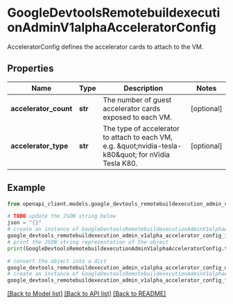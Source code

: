 # GoogleDevtoolsRemotebuildexecutionAdminV1alphaAcceleratorConfig

AcceleratorConfig defines the accelerator cards to attach to the VM.

## Properties

Name | Type | Description | Notes
------------ | ------------- | ------------- | -------------
**accelerator_count** | **str** | The number of guest accelerator cards exposed to each VM. | [optional] 
**accelerator_type** | **str** | The type of accelerator to attach to each VM, e.g. \&quot;nvidia-tesla-k80\&quot; for nVidia Tesla K80. | [optional] 

## Example

```python
from openapi_client.models.google_devtools_remotebuildexecution_admin_v1alpha_accelerator_config import GoogleDevtoolsRemotebuildexecutionAdminV1alphaAcceleratorConfig

# TODO update the JSON string below
json = "{}"
# create an instance of GoogleDevtoolsRemotebuildexecutionAdminV1alphaAcceleratorConfig from a JSON string
google_devtools_remotebuildexecution_admin_v1alpha_accelerator_config_instance = GoogleDevtoolsRemotebuildexecutionAdminV1alphaAcceleratorConfig.from_json(json)
# print the JSON string representation of the object
print(GoogleDevtoolsRemotebuildexecutionAdminV1alphaAcceleratorConfig.to_json())

# convert the object into a dict
google_devtools_remotebuildexecution_admin_v1alpha_accelerator_config_dict = google_devtools_remotebuildexecution_admin_v1alpha_accelerator_config_instance.to_dict()
# create an instance of GoogleDevtoolsRemotebuildexecutionAdminV1alphaAcceleratorConfig from a dict
google_devtools_remotebuildexecution_admin_v1alpha_accelerator_config_from_dict = GoogleDevtoolsRemotebuildexecutionAdminV1alphaAcceleratorConfig.from_dict(google_devtools_remotebuildexecution_admin_v1alpha_accelerator_config_dict)
```
[[Back to Model list]](../README.md#documentation-for-models) [[Back to API list]](../README.md#documentation-for-api-endpoints) [[Back to README]](../README.md)


